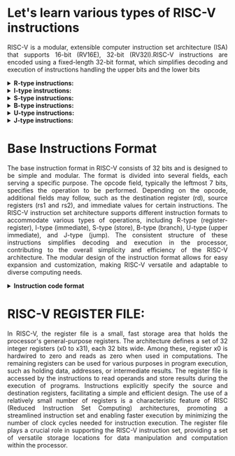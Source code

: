 # Let's learn various types of RISC-V instructions
<p align="justify">RISC-V is a modular, extensible computer instruction set architecture (ISA) that supports 16-bit (RV16E), 32-bit (RV32I).RISC-V instructions are encoded using a fixed-length 32-bit format, which simplifies decoding and execution of instructions handling the upper bits and the lower bits</p>
 

<details>
<summary><b>R-type instructions:
</b></summary>
<br>
<p align="justify">The R-type instruction in the RISC-V architecture is used for operations without an immediate value. It is primarily used for register-register operations.</p>
Example: </p>
'add rd, rs1, rs2':This instruction adds the values in register rs1 and rs2 and stores the result in register 'rd '</p>
	
'and rd, rs1, rs2': This instruction performs a bitwise AND of the values in register rs1 and rs2 and stores the result in register 'rd'</p>
  </details>
<details>
<summary><b>I-type instructions:
</b></summary>
<br>
<p align="justify">The I-type instruction set in RISC-V is used for instructions with immediates and loads. It is used for performing various arithmetic and logical operations using immediate values and memory. </p>
Example:
addi rd, rs1, imm: This instruction adds an immediate value to the value in register rs1 and stores the result in register rd.
	
  </details>
<details>
<summary><b>S-type instructions:
</b></summary>
<br>
<p align="justify">Used for store operations, which store data from a register to memory. They include two register operands and a 12-bit immediate value for the memory address offset. </p>
Example:</p>
sw rs2, offset(rs1): This instruction stores the value in register rs2 to the memory location specified by the sum of an immediate offset and the value in register rs1.</p>
	
sh rs2, offset(rs1): This instruction stores the least significant 2 bytes of the value in register rs2 to the memory location specified by the sum of an immediate offset and the value in register rs1.</p>

  </details>
<details>
<summary><b>B-type instructions:
</b></summary>
<br>
<p align="justify">B-type instructions in RISC-V are variations of S-type instructions, primarily used for conditional branches. They share the same structure as S-type instructions, with two register sources (rs1/rs2) and a 12-bit immediate imm[12:1], but differ in the interpretation of the immediate value. In B-type instructions, the least significant bit of the immediate value is ignored, effectively scaling the branch offset by 2 bytes</p>
Example:</p>
beq rs1, rs2, label: This instruction branches to the address of the labeled instruction if the values in registers rs1 and rs2 are equal.</p>
bne rs1, rs2, label: This instruction branches to the address of the labeled instruction if the values in registers rs1 and rs2 are not equal.</p>
  </details>
<details>
<summary><b>U-type instructions:
</b></summary>
<br>
<p align="justify"> The U-type instruction format in RISC-V is used for instructions containing a 20-bit unsigned immediate value. Two common examples of U-type instructions include:</p>
	
auipc (Add Unsigned Immediate to Program Counter): This instruction calculates the effective address of a symbol relative to the current instruction pointer.</p>
assembly</p>
auipc rt, imm(19:12)</p>

lui (Load Upper Immediate): This instruction loads a constant value into a general-purpose register.</p>
assembly</p>
lui rt, imm(19:12)</p>
  </details>
<details>
<summary><b>J-type instructions:
</b></summary>
<br>
<p align="justify">The J-type instruction format in RISC-V is used for unconditional jumps. The J-type instructions include the JAL (Jump and Link) instruction, which is used to perform an unconditional jump and save the address of the next instruction in the link register.</p>
Example:</p>
</details>

# Base Instructions Format

<p align="justify">The base instruction format in RISC-V consists of 32 bits and is designed to be simple and modular. The format is divided into several fields, each serving a specific purpose. The opcode field, typically the leftmost 7 bits, specifies the operation to be performed. Depending on the opcode, additional fields may follow, such as the destination register (rd), source registers (rs1 and rs2), and immediate values for certain instructions. The RISC-V instruction set architecture supports different instruction formats to accommodate various types of operations, including R-type (register-register), I-type (immediate), S-type (store), B-type (branch), U-type (upper immediate), and J-type (jump). The consistent structure of these instructions simplifies decoding and execution in the processor, contributing to the overall simplicity and efficiency of the RISC-V architecture. The modular design of the instruction format allows for easy expansion and customization, making RISC-V versatile and adaptable to diverse computing needs.</p>

<details>
<summary><b>Instruction code format </b></summary>![Gkjuc](https://github.com/16swetha/ckswetha/assets/160165692/4a7bdbee-c335-4794-bdde-99a13b8526a2)

</details>

# RISC-V REGISTER FILE: 
 <p align="justify">In RISC-V, the register file is a small, fast storage area that holds the processor's general-purpose registers. The architecture defines a set of 32 integer registers (x0 to x31), each 32 bits wide. Among these, register x0 is hardwired to zero and reads as zero when used in computations. The remaining registers can be used for various purposes in program execution, such as holding data, addresses, or intermediate results. The register file is accessed by the instructions to read operands and store results during the execution of programs. Instructions explicitly specify the source and destination registers, facilitating a simple and efficient design. The use of a relatively small number of registers is a characteristic feature of RISC (Reduced Instruction Set Computing) architectures, promoting a streamlined instruction set and enabling faster execution by minimizing the number of clock cycles needed for instruction execution. The register file plays a crucial role in supporting the RISC-V instruction set, providing a set of versatile storage locations for data manipulation and computation within the processor.</p>
